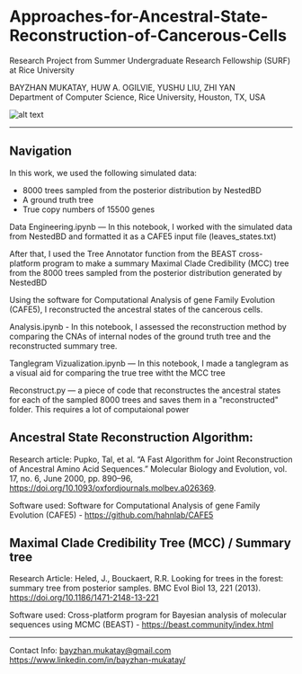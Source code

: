 # Approaches-for-Ancestral-State-Reconstruction-of-Cancerous-Cells
Research Project from Summer Undergraduate Research Fellowship (SURF) at Rice University

BAYZHAN MUKATAY, HUW A. OGILVIE, YUSHU LIU, ZHI YAN  
Department of Computer Science, Rice University, Houston, TX, USA

![alt text](https://github.com/bayzhan8/Approaches-for-Ancestral-State-Reconstruction-of-Cancerous-Cells/blob/main/surf.jpg?raw=true)



-------
## Navigation
In this work, we used the following simulated data:
* 8000 trees sampled from the posterior distribution by NestedBD 
* A ground truth tree 
* True copy numbers of 15500 genes 

Data Engineering.ipynb — In this notebook, I worked with the simulated data from NestedBD and formatted it as a CAFE5 input file (leaves_states.txt)

After that, I used the Tree Annotator function from the BEAST cross-platform program to make a summary Maximal  Clade Credibility (MCC) tree from the 8000 trees sampled from the posterior distribution generated by NestedBD 

Using the software for Computational Analysis of gene Family Evolution (CAFE5), I reconstructed the ancestral states of the cancerous cells.

Analysis.ipynb - In this notebook, I assessed the reconstruction method by comparing the CNAs of internal nodes of the ground truth tree and the reconstructed summary tree.

Tanglegram Vizualization.ipynb — In this notebook, I made a tanglegram as a visual aid for comparing the true tree witht the MCC tree

Reconstruct.py — a piece of code that reconstructes the ancestral states for each of the sampled 8000 trees and saves them in a "reconstructed" folder. This requires a lot of computaional power 

## Ancestral State Reconstruction Algorithm:
Research article: Pupko, Tal, et al. “A Fast Algorithm for Joint Reconstruction of Ancestral Amino Acid Sequences.” Molecular Biology and Evolution, vol. 17, no. 6, June 2000, pp. 890–96, https://doi.org/10.1093/oxfordjournals.molbev.a026369.
 
Software used: Software for Computational Analysis of gene Family Evolution (CAFE5) - https://github.com/hahnlab/CAFE5



## Maximal Clade Credibility Tree (MCC) / Summary tree
Research Article: Heled, J., Bouckaert, R.R. Looking for trees in the forest: summary tree from posterior samples. BMC Evol Biol 13, 221 (2013). https://doi.org/10.1186/1471-2148-13-221

Software used: Cross-platform program for Bayesian analysis of molecular sequences using MCMC (BEAST) - https://beast.community/index.html

-------
Contact Info:
bayzhan.mukatay@gmail.com
https://www.linkedin.com/in/bayzhan-mukatay/
